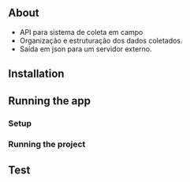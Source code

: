 ## About
- API para sistema de coleta em campo
- Organização e estruturação dos dados coletados.
- Saída em json para um servidor externo.

## Installation

## Running the app

### Setup

### Running the project 

## Test
